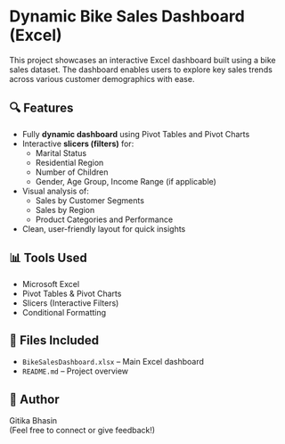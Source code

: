 # Dynamic Bike Sales Dashboard (Excel)

This project showcases an interactive Excel dashboard built using a bike sales dataset. The dashboard enables users to explore key sales trends across various customer demographics with ease.

## 🔍 Features

- Fully **dynamic dashboard** using Pivot Tables and Pivot Charts  
- Interactive **slicers (filters)** for:
  - Marital Status  
  - Residential Region  
  - Number of Children  
  - Gender, Age Group, Income Range (if applicable)
- Visual analysis of:
  - Sales by Customer Segments
  - Sales by Region
  - Product Categories and Performance
- Clean, user-friendly layout for quick insights

## 📊 Tools Used

- Microsoft Excel  
- Pivot Tables & Pivot Charts  
- Slicers (Interactive Filters)  
- Conditional Formatting

## 📁 Files Included

- `BikeSalesDashboard.xlsx` – Main Excel dashboard  
- `README.md` – Project overview

## 👤 Author

Gitika Bhasin  
(Feel free to connect or give feedback!)
